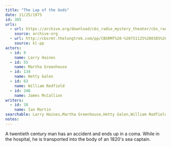 ```yaml
---
title: "The Lap of the Gods"
date: 11/25/1975
id: 385
urls: 
  - url: https://archive.org/download/cbs_radio_mystery_theater/cbs_radio_mystery_theater-0351-0400.zip/cbs_radio_mystery_theater-0351-0400%2Fcbsrmt_0385_lap_of_the_gods.mp3
    source: archive-org
  - url: http://cbsrmt.thelongtrek.com/pp/CBSRMT%20-%20751125%200385%20The%20Lap%20of%20the%20Gods_pp.mp3
    source: kl-pp
actors:  
  - id: 9
    name: Larry Haines  
  - id: 55
    name: Martha Greenhouse  
  - id: 134
    name: Hetty Galen  
  - id: 63
    name: William Redfield  
  - id: 246
    name: James McCallion
writers:  
  - id: 38
    name: Ian Martin
searchable: Larry Haines,Martha Greenhouse,Hetty Galen,William Redfield,James McCallion Ian Martin
notes:  
---
```

A twentieth century man has an accident and ends up in a coma. While in the hospital, he is transported into the body of an 1820's sea captain.